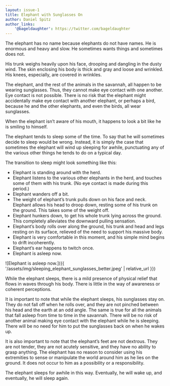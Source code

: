 ```yaml
---
layout: issue-1
title: Elephant with Sunglasses On
author: Daniel Spitz
author_links:
    '@bageldaughter': https://twitter.com/bageldaughter
---
```


The elephant has no name because elephants do not have names. He is enormous and heavy and slow. He sometimes wants things and sometimes does not.

His trunk weighs heavily upon his face, drooping and dangling in the dusty wind. The skin enclosing his body is thick and gray and loose and wrinkled. His knees, especially, are covered in wrinkles.

The elephant, and the rest of the animals in the savannah, all happen to be wearing sunglasses. Thus, they cannot make eye contact with one another. Eye contact is not possible. There is no risk that the elephant might accidentally make eye contact with another elephant, or perhaps a bird, because he and the other elephants, and even the birds, all wear sunglasses.

When the elephant isn’t aware of his mouth, it happens to look a bit like he is smiling to himself.

The elephant tends to sleep some of the time. To say that he will sometimes decide to sleep would be wrong. Instead, it is simply the case that sometimes the elephant will wind up sleeping for awhile, punctuating any of the various other things he tends to do on a typical day.

The transition to sleep might look something like this:
- Elephant is standing around with the herd.
- Elephant listens to the various other elephants in the herd, and touches some of them with his trunk. (No eye contact is made during this period.)
- Elephant wanders off a bit.
- The weight of elephant’s trunk pulls down on his face and neck. Elephant allows his head to droop down, resting some of his trunk on the ground. This takes some of the weight off.
- Elephant hunkers down, to get his whole trunk lying across the ground. This completely alleviates the downward pulling sensation.
- Elephant’s body rolls over along the ground, his trunk and head and legs resting on its surface, relieved of the need to support his massive body.
- Elephant is very comfortable in this moment, and his simple mind begins to drift incoherently.
- Elephant’s ear happens to twitch once.
- Elephant is asleep now.

![Elephant is asleep now.]({{ '/assets/img/sleeping_elephant_sunglasses_better.jpeg' | relative_url }})

While the elephant sleeps, there is a mild presence of physical relief that flows in waves through his body. There is little in the way of awareness or coherent perceptions.

It is important to note that while the elephant sleeps, his sunglasses stay on. They do not fall off when he rolls over, and they are not pinched between his head and the earth at an odd angle. The same is true for all the animals that fall asleep from time to time in the savannah. There will be no risk of another animal making eye contact with the elephant while he is sleeping. There will be no need for him to put the sunglasses back on when he wakes up.

It is also important to note that the elephant’s feet are not dextrous. They are not tender, they are not acutely sensitive, and they have no ability to grasp anything. The elephant has no reason to consider using his extremities to sense or manipulate the world around him as he lies on the ground. It does not occur to him as a possibility or a responsibility.

The elephant sleeps for awhile in this way. Eventually, he will wake up, and eventually, he will sleep again.
